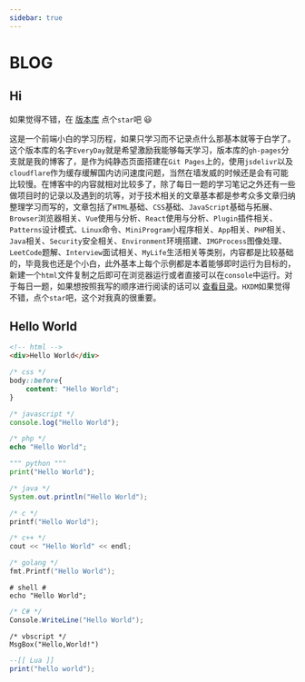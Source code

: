 ```yaml
---
sidebar: true
---
```


# BLOG

## Hi

如果觉得不错，在 [版本库](https://github.com/WindrunnerMax/EveryDay) 点个`star`吧 😃  

这是一个前端小白的学习历程，如果只学习而不记录点什么那基本就等于白学了。这个版本库的名字`EveryDay`就是希望激励我能够每天学习，版本库的`gh-pages`分支就是我的博客了，是作为纯静态页面搭建在`Git Pages`上的，使用`jsdelivr`以及`cloudflare`作为缓存缓解国内访问速度问题，当然在墙发威的时候还是会有可能比较慢。在博客中的内容就相对比较多了，除了每日一题的学习笔记之外还有一些做项目时的记录以及遇到的坑等，对于技术相关的文章基本都是参考众多文章归纳整理学习而写的，文章包括了`HTML`基础、`CSS`基础、`JavaScript`基础与拓展、`Browser`浏览器相关、`Vue`使用与分析、`React`使用与分析、`Plugin`插件相关、`Patterns`设计模式、`Linux`命令、`MiniProgram`小程序相关、`App`相关、`PHP`相关、`Java`相关、`Security`安全相关、`Environment`环境搭建、`IMGProcess`图像处理、`LeetCode`题解、`Interview`面试相关、`MyLife`生活相关等类别，内容都是比较基础的，毕竟我也还是个小白，此外基本上每个示例都是本着能够即时运行为目标的，新建一个`html`文件复制之后即可在浏览器运行或者直接可以在`console`中运行。对于每日一题，如果想按照我写的顺序进行阅读的话可以 [查看目录](https://github.com/WindrunnerMax/EveryDay/blob/master/CATALOG.md)。`HXDM`如果觉得不错，点个`star`吧，这个对我真的很重要。

## Hello World

```html
<!-- html -->
<div>Hello World</div>
```

```css
/* css */
body::before{
    content: "Hello World";
}
```

```javascript
/* javascript */
console.log("Hello World");
```

```php
/* php */
echo "Hello World";
```

```python
""" python """
print("Hello World");
```

```java
/* java */
System.out.println("Hello World");
```

```c
/* c */
printf("Hello World");
```

```c++
/* c++ */
cout << "Hello World" << endl;
```

```go
/* golang */
fmt.Printf("Hello World");
```

```shell
# shell #
echo "Hello World";
```

```c#
/* C# */
Console.WriteLine("Hello World");
```

```vbscript
/* vbscript */
MsgBox("Hello,World!")
```

```lua
--[[ Lua ]]
print("hello world");
```